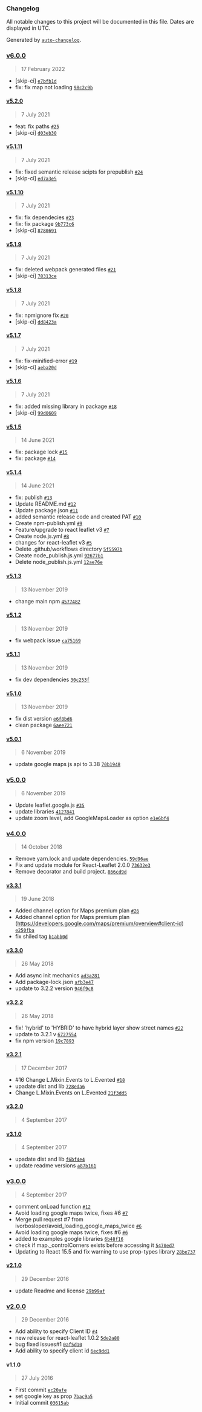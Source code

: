 ### Changelog

All notable changes to this project will be documented in this file. Dates are displayed in UTC.

Generated by [`auto-changelog`](https://github.com/CookPete/auto-changelog).

### [v6.0.0](https://github.com/TA-Geoforce/react-leaflet-google-v2/compare/v5.2.0...v6.0.0)

> 17 February 2022

- [skip-ci] [`e7bfb1d`](https://github.com/TA-Geoforce/react-leaflet-google-v2/commit/e7bfb1d187710122a3ac866dc913706a7857b4b0)
- fix: fix map not loading [`98c2c9b`](https://github.com/TA-Geoforce/react-leaflet-google-v2/commit/98c2c9bebb2eb0709b3ebed21a122612873ce699)

#### [v5.2.0](https://github.com/TA-Geoforce/react-leaflet-google-v2/compare/v5.1.11...v5.2.0)

> 7 July 2021

- feat: fix paths [`#25`](https://github.com/TA-Geoforce/react-leaflet-google-v2/pull/25)
- [skip-ci] [`d03eb30`](https://github.com/TA-Geoforce/react-leaflet-google-v2/commit/d03eb309a0d64c6fb47b0476a3d041aef2864263)

#### [v5.1.11](https://github.com/TA-Geoforce/react-leaflet-google-v2/compare/v5.1.10...v5.1.11)

> 7 July 2021

- fix: fixed semantic release scipts for prepublish [`#24`](https://github.com/TA-Geoforce/react-leaflet-google-v2/pull/24)
- [skip-ci] [`ed7a3e5`](https://github.com/TA-Geoforce/react-leaflet-google-v2/commit/ed7a3e56a122910a4423eac362bc1299bd40ae54)

#### [v5.1.10](https://github.com/TA-Geoforce/react-leaflet-google-v2/compare/v5.1.9...v5.1.10)

> 7 July 2021

- fix: fix dependecies [`#23`](https://github.com/TA-Geoforce/react-leaflet-google-v2/pull/23)
- fix: fix package [`9b773c6`](https://github.com/TA-Geoforce/react-leaflet-google-v2/commit/9b773c6b48577a0110651809b0be0eb622ff5817)
- [skip-ci] [`8780691`](https://github.com/TA-Geoforce/react-leaflet-google-v2/commit/8780691dd928500cead223bf8c618458588e05f2)

#### [v5.1.9](https://github.com/TA-Geoforce/react-leaflet-google-v2/compare/v5.1.8...v5.1.9)

> 7 July 2021

- fix: deleted webpack generated files [`#21`](https://github.com/TA-Geoforce/react-leaflet-google-v2/pull/21)
- [skip-ci] [`78313ce`](https://github.com/TA-Geoforce/react-leaflet-google-v2/commit/78313ce61d22d1e7604926681ec844111dd2fc0f)

#### [v5.1.8](https://github.com/TA-Geoforce/react-leaflet-google-v2/compare/v5.1.7...v5.1.8)

> 7 July 2021

- fix: npmignore fix [`#20`](https://github.com/TA-Geoforce/react-leaflet-google-v2/pull/20)
- [skip-ci] [`dd8423a`](https://github.com/TA-Geoforce/react-leaflet-google-v2/commit/dd8423ac09635d1ebb557262b857a9526a333190)

#### [v5.1.7](https://github.com/TA-Geoforce/react-leaflet-google-v2/compare/v5.1.6...v5.1.7)

> 7 July 2021

- fix: fix-minified-error [`#19`](https://github.com/TA-Geoforce/react-leaflet-google-v2/pull/19)
- [skip-ci] [`aeba20d`](https://github.com/TA-Geoforce/react-leaflet-google-v2/commit/aeba20dfe16a2fd181c5b4dfd9c73d1c38d7b945)

#### [v5.1.6](https://github.com/TA-Geoforce/react-leaflet-google-v2/compare/v5.1.5...v5.1.6)

> 7 July 2021

- fix: added missing library in package [`#18`](https://github.com/TA-Geoforce/react-leaflet-google-v2/pull/18)
- [skip-ci] [`99d0609`](https://github.com/TA-Geoforce/react-leaflet-google-v2/commit/99d0609a5940f997fcd0cf399521d1a8be62bf11)

#### [v5.1.5](https://github.com/TA-Geoforce/react-leaflet-google-v2/compare/v5.1.4...v5.1.5)

> 14 June 2021

- fix: package lock [`#15`](https://github.com/TA-Geoforce/react-leaflet-google-v2/pull/15)
- fix: package [`#14`](https://github.com/TA-Geoforce/react-leaflet-google-v2/pull/14)

#### [v5.1.4](https://github.com/TA-Geoforce/react-leaflet-google-v2/compare/v5.1.3...v5.1.4)

> 14 June 2021

- fix: publish [`#13`](https://github.com/TA-Geoforce/react-leaflet-google-v2/pull/13)
- Update README.md [`#12`](https://github.com/TA-Geoforce/react-leaflet-google-v2/pull/12)
- Update package.json [`#11`](https://github.com/TA-Geoforce/react-leaflet-google-v2/pull/11)
- added semantic release code and created PAT [`#10`](https://github.com/TA-Geoforce/react-leaflet-google-v2/pull/10)
- Create npm-publish.yml [`#9`](https://github.com/TA-Geoforce/react-leaflet-google-v2/pull/9)
- Feature/upgrade to react leaflet v3 [`#7`](https://github.com/TA-Geoforce/react-leaflet-google-v2/pull/7)
- Create node.js.yml [`#8`](https://github.com/TA-Geoforce/react-leaflet-google-v2/pull/8)
- changes for react-leaflet v3 [`#5`](https://github.com/TA-Geoforce/react-leaflet-google-v2/pull/5)
- Delete .github/workflows directory [`5f5597b`](https://github.com/TA-Geoforce/react-leaflet-google-v2/commit/5f5597b03c50f26c8cf27bb280440a1c2de894bf)
- Create node_publish.js.yml [`92677b1`](https://github.com/TA-Geoforce/react-leaflet-google-v2/commit/92677b155b01f362f90e7119a64af010f5a07c56)
- Delete node_publish.js.yml [`12ae76e`](https://github.com/TA-Geoforce/react-leaflet-google-v2/commit/12ae76efbd4217f4e825390ee96069781b50f7d6)

#### [v5.1.3](https://github.com/TA-Geoforce/react-leaflet-google-v2/compare/v5.1.2...v5.1.3)

> 13 November 2019

- change main npm [`4577482`](https://github.com/TA-Geoforce/react-leaflet-google-v2/commit/457748204be1836d542940c8dd33da46701fc075)

#### [v5.1.2](https://github.com/TA-Geoforce/react-leaflet-google-v2/compare/v5.1.1...v5.1.2)

> 13 November 2019

- fix webpack issue [`ca75169`](https://github.com/TA-Geoforce/react-leaflet-google-v2/commit/ca751696921e6f822b9ea8ecbac460ce7f18f120)

#### [v5.1.1](https://github.com/TA-Geoforce/react-leaflet-google-v2/compare/v5.1.0...v5.1.1)

> 13 November 2019

- fix dev dependencies [`30c253f`](https://github.com/TA-Geoforce/react-leaflet-google-v2/commit/30c253f5024e9d700c6ab773221ab24b8bbf19bf)

#### [v5.1.0](https://github.com/TA-Geoforce/react-leaflet-google-v2/compare/v5.0.1...v5.1.0)

> 13 November 2019

- fix dist version [`e6f8bd6`](https://github.com/TA-Geoforce/react-leaflet-google-v2/commit/e6f8bd6b709b0d2991f129792b0406cfa1c99f25)
- clean package [`6aee721`](https://github.com/TA-Geoforce/react-leaflet-google-v2/commit/6aee721e4ba8b07830458bfdc2617662059438b6)

#### [v5.0.1](https://github.com/TA-Geoforce/react-leaflet-google-v2/compare/v5.0.0...v5.0.1)

> 6 November 2019

- update google maps js api to 3.38 [`70b1948`](https://github.com/TA-Geoforce/react-leaflet-google-v2/commit/70b1948fd79b874a1d90321359dfcba6e630e45d)

### [v5.0.0](https://github.com/TA-Geoforce/react-leaflet-google-v2/compare/v4.0.0...v5.0.0)

> 6 November 2019

- Update leaflet.google.js [`#35`](https://github.com/TA-Geoforce/react-leaflet-google-v2/pull/35)
- update libraries [`4127841`](https://github.com/TA-Geoforce/react-leaflet-google-v2/commit/41278416ab0e313a9cf744505e931ab9d6684abd)
- update zoom level, add GoogleMapsLoader as option [`e1e6bf4`](https://github.com/TA-Geoforce/react-leaflet-google-v2/commit/e1e6bf4722d0f08f1d9ccdc2b74da1aa477788c5)

### [v4.0.0](https://github.com/TA-Geoforce/react-leaflet-google-v2/compare/v3.3.1...v4.0.0)

> 14 October 2018

- Remove yarn.lock and update dependencies. [`59d96ae`](https://github.com/TA-Geoforce/react-leaflet-google-v2/commit/59d96aef5c8e53815314ba7688c9152eca474b10)
- Fix and update module for React-Leaflet 2.0.0 [`73632e3`](https://github.com/TA-Geoforce/react-leaflet-google-v2/commit/73632e38c5ff38a8ac055e48579e197bd3d1c01b)
- Remove decorator and build project. [`866cd9d`](https://github.com/TA-Geoforce/react-leaflet-google-v2/commit/866cd9d7037805da8c870b35d0edbca5576dbaaf)

#### [v3.3.1](https://github.com/TA-Geoforce/react-leaflet-google-v2/compare/v3.3.0...v3.3.1)

> 19 June 2018

- Added channel option for Maps premium plan  [`#26`](https://github.com/TA-Geoforce/react-leaflet-google-v2/pull/26)
- Added channel option for Maps premium plan (https://developers.google.com/maps/premium/overview#client-id) [`e250fba`](https://github.com/TA-Geoforce/react-leaflet-google-v2/commit/e250fba1c1b7ceb2cf3c7d1bdce38ef1735dcd26)
- fix shiled tag [`b1abb0d`](https://github.com/TA-Geoforce/react-leaflet-google-v2/commit/b1abb0da6648ba896975ac0817264b5ab8483ddf)

#### [v3.3.0](https://github.com/TA-Geoforce/react-leaflet-google-v2/compare/v3.2.2...v3.3.0)

> 26 May 2018

- Add async init mechanics [`ad3a281`](https://github.com/TA-Geoforce/react-leaflet-google-v2/commit/ad3a281eff88745ba964032384a22a34055dc5c2)
- Add package-lock.json [`afb3e47`](https://github.com/TA-Geoforce/react-leaflet-google-v2/commit/afb3e47813ece151daf0d258d7471c1c83b08c1c)
- update to 3.2.2 version [`946f9c8`](https://github.com/TA-Geoforce/react-leaflet-google-v2/commit/946f9c8f0e61b056f8708928bbca22e2fb2e5a5c)

#### [v3.2.2](https://github.com/TA-Geoforce/react-leaflet-google-v2/compare/v3.2.1...v3.2.2)

> 26 May 2018

- fix! 'hybrid' to 'HYBRID' to have hybrid layer show street names [`#22`](https://github.com/TA-Geoforce/react-leaflet-google-v2/pull/22)
- update to 3.2.1 v [`6727554`](https://github.com/TA-Geoforce/react-leaflet-google-v2/commit/67275545f85676cad86266c0ccb3b1ad48e7fd8b)
- fix npm version [`19c7893`](https://github.com/TA-Geoforce/react-leaflet-google-v2/commit/19c78935542de2457e71f74e01b7bb599bc91901)

#### [v3.2.1](https://github.com/TA-Geoforce/react-leaflet-google-v2/compare/v3.2.0...v3.2.1)

> 17 December 2017

- #16 Change L.Mixin.Events to L.Evented [`#18`](https://github.com/TA-Geoforce/react-leaflet-google-v2/pull/18)
- upadate dist and lib [`728eda6`](https://github.com/TA-Geoforce/react-leaflet-google-v2/commit/728eda6c342b9b3cf6e9264ea484659cb7603515)
- Change L.Mixin.Events on L.Evented [`21f3dd5`](https://github.com/TA-Geoforce/react-leaflet-google-v2/commit/21f3dd5bbddd5f0a1320d1101b34131ea1139c4a)

#### [v3.2.0](https://github.com/TA-Geoforce/react-leaflet-google-v2/compare/v3.1.0...v3.2.0)

> 4 September 2017

#### [v3.1.0](https://github.com/TA-Geoforce/react-leaflet-google-v2/compare/v3.0.0...v3.1.0)

> 4 September 2017

- upadate dist and lib [`f6bf4e4`](https://github.com/TA-Geoforce/react-leaflet-google-v2/commit/f6bf4e48338be2d2642c1c324ec33760768942ee)
- update readme versions [`a87b161`](https://github.com/TA-Geoforce/react-leaflet-google-v2/commit/a87b161731fdeea41b8cdbc4d9f40caaff3cb3a1)

### [v3.0.0](https://github.com/TA-Geoforce/react-leaflet-google-v2/compare/v2.1.0...v3.0.0)

> 4 September 2017

- comment onLoad function [`#12`](https://github.com/TA-Geoforce/react-leaflet-google-v2/pull/12)
- Avoid loading google maps twice, fixes #6 [`#7`](https://github.com/TA-Geoforce/react-leaflet-google-v2/pull/7)
- Merge pull request #7 from ivorbosloper/avoid_loading_google_maps_twice [`#6`](https://github.com/TA-Geoforce/react-leaflet-google-v2/issues/6)
- Avoid loading google maps twice, fixes #6 [`#6`](https://github.com/TA-Geoforce/react-leaflet-google-v2/issues/6)
- added to examples google libraries [`6b48f16`](https://github.com/TA-Geoforce/react-leaflet-google-v2/commit/6b48f16b060ddd46c279c66e57029180a637e92c)
- check if map._controlCorners exists before accessing it [`5470ed7`](https://github.com/TA-Geoforce/react-leaflet-google-v2/commit/5470ed7efe23a40622d7211742707486f6132e1d)
- Updating to React 15.5 and fix warning to use prop-types library [`28be737`](https://github.com/TA-Geoforce/react-leaflet-google-v2/commit/28be737dee3aa9d046965bec0306f68a3f42fadf)

#### [v2.1.0](https://github.com/TA-Geoforce/react-leaflet-google-v2/compare/v2.0.0...v2.1.0)

> 29 December 2016

- update Readme and license [`29b99af`](https://github.com/TA-Geoforce/react-leaflet-google-v2/commit/29b99afc57a50ad5c001accb2934e5a8a87991b2)

### [v2.0.0](https://github.com/TA-Geoforce/react-leaflet-google-v2/compare/v1.1.0...v2.0.0)

> 29 December 2016

- Add ability to specify Client ID [`#4`](https://github.com/TA-Geoforce/react-leaflet-google-v2/pull/4)
- new release for react-leaflet 1.0.2 [`5de2a80`](https://github.com/TA-Geoforce/react-leaflet-google-v2/commit/5de2a8002b2d0aeea7ee350acb11166d7c3e1c29)
- bug fixed issues#1 [`0af5d10`](https://github.com/TA-Geoforce/react-leaflet-google-v2/commit/0af5d10fb978c2467abfc00a1fa198ab7f4a9268)
- Add ability to specify client id [`6ec9dd1`](https://github.com/TA-Geoforce/react-leaflet-google-v2/commit/6ec9dd16300d8fe07f718852f9f0e16887603ea2)

#### v1.1.0

> 27 July 2016

- First commit [`ec20afe`](https://github.com/TA-Geoforce/react-leaflet-google-v2/commit/ec20afe21a3e3e77b6bc8ae61de39ecb5fe15722)
- set google key as prop [`7bac9a5`](https://github.com/TA-Geoforce/react-leaflet-google-v2/commit/7bac9a550313efdb4dbc26261427a3abbe736bda)
- Initial commit [`03615ab`](https://github.com/TA-Geoforce/react-leaflet-google-v2/commit/03615ab11e3821cfcf0e827bcd74a08bf0a7f63c)
